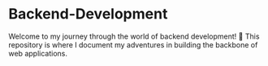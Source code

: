 # Backend-Development
Welcome to my journey through the world of backend development! 🚀 This repository is where I document my adventures in building the backbone of web applications. 
